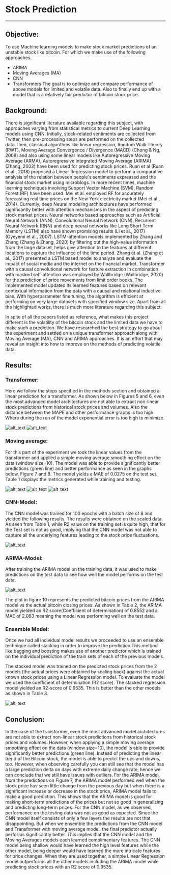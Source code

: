 # Stock Prediction 

---

## Objective:
To use Machine learning models to make stock market predictions of an unstable stock like bitcoin. For which we make use of the following  approaches. 
* ARIMA
* Moving Averages (MA)
* CNN
* Transformers 
The goal is to optimize and compare performance of above models for limited and volatile data. Also to finally end up with a model that is a relatively fair predictor of bitcoin stock price.

[//]: # (Image References)

[image1]: ./output_images/image1.png "Transformer Output"
[image2]: ./output_images/image2.png "Transformer Error"
[image3]: ./output_images/image3.png "Moving Average Table"
[image4]: ./output_images/image4.png "Moving average graph"
[image5]: ./output_images/image5.png "Moving average error"
[image6]: ./output_images/image6.png "CNN model error"
[image7]: ./output_images/image7.png "ARIMA-Model"
[image8]: ./output_images/image8.png "ensamble-model"

## Background:

There is significant literature available regarding this subject, with approaches varying from statistical metrics to current Deep Learning models using CNN.
Initially, stock-related sentiments are collected from Twitter, then pre-processing steps are performed on the collected data.Then, classical algorithms like linear regression, Random Walk Theory (RWT), Moving Average Convergence / Divergence (MACD) (Chong & Ng, 2008) and also using some linear models like Autoregressive Moving Average (ARMA), Autoregressive Integrated Moving Average (ARIMA) (Zhang, 2003) have been used for predicting stock prices. Ruan et al (Ruan et al., 2018) proposed a Linear Regression model to perform a comparative analysis of the relation between people's sentiments expressed and the financial stock market using microblogs. In more recent times, machine learning techniques involving Support Vector Machine (SVM), Random Forest (RF) have been used. Mei et al. employed RF for accurately forecasting real time prices on the New York electricity market (Mei et al., 2014).
Currently, deep Neural modeling architectures have performed significantly better with attention mechanisms in the aspect of predicting stock market prices. Neural networks based approaches such as Artificial Neural Network (ANN), Convolutional Neural Network (CNN), Recurrent Neural Network (RNN) and deep neural networks like Long Short Term Memory (LSTM) also have shown promising results (Li et al., 2017) (Oyeyemi et al., 2007). LSTM-attention models implemented by Zhang and Zhang (Zhang & Zhang, 2020) by filtering out the high-value information from the large dataset, helps give attention to the features at different locations to capture the influence of the time period. Zhang et al. (Zhang et al., 2017) presented a LSTM based model to analyze and evaluate the impact of social media and the internet on the financial market. 
Transformer with a causal convolutional network for feature extraction in combination with masked self-attention was employed by Wallbridge (Wallbridge, 2020) for the prediction of price movements from limit order books. The implemented model updated its learned features based on relevant contextual information from the data with a causal and relational inductive bias. With hyperparameter fine tuning, the algorithm is efficient at performing on very large datasets with specified window size. Apart from all the highlighted works, there is much more literature regarding this subject.

In spite of all the papers listed as reference, what makes this project different is the volatility of the bitcoin stock and the limited data we have to make such a prediction. We have researched the best strategy to go about the experiment and settled on a unique transformer approach along with Moving Average (MA), CNN and ARIMA approaches. It is an effort that may reveal an insight into how to improve on the methods of predicting volatile data.

## Results:

### Transformer:
Here we follow the steps specified in the methods section and obtained a linear prediction for a transformer. As shown below in Figures 5 and 6, even the most advanced model architectures are not able to extract non-linear stock predictions from historical stock prices and volumes. Also the distance between the MAPE and other performance graphs is too high. Where during the run of the model exponential error is too high to minimize.
 
![alt_text][image1]
![alt_text][image2]

### Moving average:
For this part of the experiment we took the linear values from the transformer and applied a simple moving average smoothing effect on the data (window size=10). The model was able to provide significantly better predictions (green line) and better performance as seen in the graphs below, Figure 7 and 8. The model yields a MAE of 0.0275 on the test set.
Table 1 displays the metrics generated while training and testing.

![alt_text][image3]
![alt_text][image4]
![alt_text][image5]

### CNN-Model:
The CNN model was trained for 100 epochs with a batch size of 8 and yielded the following results. The results were obtained on the scaled data. 
As seen from Table 1, while R2 value on the training set is quite high, that for the Test set is not as good, implying that the CNN model was not able to capture all the underlying features leading to the stock price fluctuations.

![alt_text][image6]

### ARIMA-Model:
After training the ARIMA model on the training data, it was used to make predictions on the test data to see how well the model performs on the test data.

![alt_text][image7]

The plot in figure 10 represents the predicted bitcoin prices from the ARIMA model vs the actual bitcoin closing prices. As shown in Table 2, the ARIMA model yielded an R2 score(Coefficient of determination) of 0.8552 and a MAE of 2.063 meaning the model was performing well on the test data.

### Ensemble Model:
Once we had all individual model results we proceeded to use an ensemble technique called stacking in order to improve the prediction.This method like bagging and boosting makes use of another predictor which is trained on the individual prediction of the train sets of each of the previous models.

The stacked model was trained on the predicted stock prices from the 2 models (the actual prices were obtained by scaling back) against the actual known stock prices using a Linear Regression model. To evaluate the model we used the coefficient of determination (R2 score). The stacked regression model yielded an R2-score of 0.9535. This is better than the other models as shown in Table 3.

![alt_text][image8]

## Conclusion:
In the case of the transformer, even the most advanced model architectures are not able to extract non-linear stock predictions from historical stock prices and volumes. However, when applying a simple moving average smoothing effect on the data (window size=10), the model is able to provide significantly better predictions (green line). Instead of predicting the linear trend of the Bitcoin  stock, the model is able to predict the ups and downs, too. However, when observing carefully you can still see that the model has a large prediction delta on days with extreme daily change rate, hence we can conclude that we still have issues with outliers. 
For the ARIMA model, from the predictions on Figure 7, the ARIMA model performed well when the stock price has seen little change from the previous day but when there is a significant increase or decrease in the stock price, ARIMA model fails to make a good prediction. This shows that the ARIMA model is good for making short-term predictions of the prices but not so good in generalizing and predicting long-term prices.
For the CNN model, as we observed, performance on the testing data was not as good as expected. Since the CNN model itself consists of only a few layers the results are not that disappointing. But when we ensemble the predictions from the CNN model and Transformer with moving average model, the final predictor actually performs significantly better. This implies that the CNN model and the Moving Averages models each learned complimentary features. The CNN model being shallow would have learned the high level features while the other model, being deeper would have learned the more intricate features for price changes. When they are used together, a simple Linear Regression model outperforms all the other models including the ARIMA model while predicting stock prices with an R2 score of 0.9535.
